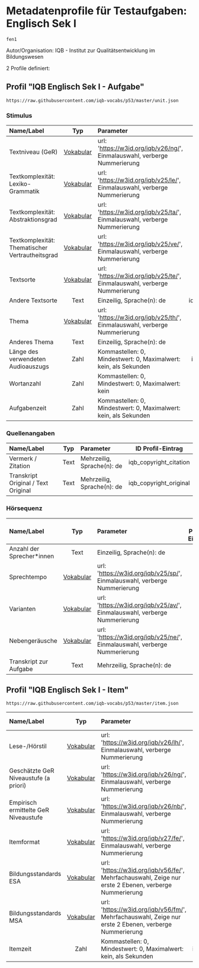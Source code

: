 # Metadatenprofile für Testaufgaben: Englisch Sek I
```
fen1
```

Autor/Organisation: IQB - Institut zur Qualitätsentwicklung im Bildungswesen

2 Profile definiert:

## Profil "IQB Englisch Sek I - Aufgabe"
```
https://raw.githubusercontent.com/iqb-vocabs/p53/master/unit.json
```

### Stimulus

| Name/Label | Typ | Parameter | ID Profil-Eintrag |
| :--- | :---: | :--- | :---: |
| Textniveau (GeR) | [Vokabular](https://w3id.org/iqb/v26/ng/) | url: 'https://w3id.org/iqb/v26/ng/', Einmalauswahl, verberge Nummerierung | e2 |
| Textkomplexität: Lexiko-Grammatik | [Vokabular](https://w3id.org/iqb/v25/le/) | url: 'https://w3id.org/iqb/v25/le/', Einmalauswahl, verberge Nummerierung | e3 |
| Textkomplexität: Abstraktionsgrad | [Vokabular](https://w3id.org/iqb/v25/ta/) | url: 'https://w3id.org/iqb/v25/ta/', Einmalauswahl, verberge Nummerierung | e4 |
| Textkomplexität: Thematischer Vertrautheitsgrad | [Vokabular](https://w3id.org/iqb/v25/ve/) | url: 'https://w3id.org/iqb/v25/ve/', Einmalauswahl, verberge Nummerierung | e5 |
| Textsorte | [Vokabular](https://w3id.org/iqb/v25/te/) | url: 'https://w3id.org/iqb/v25/te/', Einmalauswahl, verberge Nummerierung | e6 |
| Andere Textsorte | Text |Einzeilig, Sprache(n): de | iqb_other_text_type |
| Thema | [Vokabular](https://w3id.org/iqb/v25/th/) | url: 'https://w3id.org/iqb/v25/th/', Einmalauswahl, verberge Nummerierung | e7 |
| Anderes Thema | Text |Einzeilig, Sprache(n): de | iqb_other_topic |
| Länge des verwendeten Audioauszugs | Zahl |Kommastellen: 0, Mindestwert: 0, Maximalwert: kein, als Sekunden | iqb_time_stimulus |
| Wortanzahl | Zahl |Kommastellen: 0, Mindestwert: 0, Maximalwert: kein | iqb_word_count |
| Aufgabenzeit | Zahl |Kommastellen: 0, Mindestwert: 0, Maximalwert: kein, als Sekunden | iqb_time_unit |
### Quellenangaben

| Name/Label | Typ | Parameter | ID Profil-Eintrag |
| :--- | :---: | :--- | :---: |
| Vermerk / Zitation | Text |Mehrzeilig, Sprache(n): de | iqb_copyright_citation |
| Transkript Original / Text Original | Text |Mehrzeilig, Sprache(n): de | iqb_copyright_original |
### Hörsequenz

| Name/Label | Typ | Parameter | ID Profil-Eintrag |
| :--- | :---: | :--- | :---: |
| Anzahl der Sprecher*innen | Text |Einzeilig, Sprache(n): de | k2 |
| Sprechtempo | [Vokabular](https://w3id.org/iqb/v25/sp/) | url: 'https://w3id.org/iqb/v25/sp/', Einmalauswahl, verberge Nummerierung | k3 |
| Varianten | [Vokabular](https://w3id.org/iqb/v25/av/) | url: 'https://w3id.org/iqb/v25/av/', Einmalauswahl, verberge Nummerierung | k4 |
| Nebengeräusche | [Vokabular](https://w3id.org/iqb/v25/ne/) | url: 'https://w3id.org/iqb/v25/ne/', Einmalauswahl, verberge Nummerierung | k5 |
| Transkript zur Aufgabe | Text |Mehrzeilig, Sprache(n): de | k6 |
## Profil "IQB Englisch Sek I - Item"
```
https://raw.githubusercontent.com/iqb-vocabs/p53/master/item.json
```

| Name/Label | Typ | Parameter | ID Profil-Eintrag |
| :--- | :---: | :--- | :---: |
| Lese-/Hörstil | [Vokabular](https://w3id.org/iqb/v26/lh/) | url: 'https://w3id.org/iqb/v26/lh/', Einmalauswahl, verberge Nummerierung | w8 |
| Geschätzte GeR Niveaustufe (a priori) | [Vokabular](https://w3id.org/iqb/v26/ng/) | url: 'https://w3id.org/iqb/v26/ng/', Einmalauswahl, verberge Nummerierung | s8 |
| Empirisch ermittelte GeR Niveaustufe | [Vokabular](https://w3id.org/iqb/v26/nb/) | url: 'https://w3id.org/iqb/v26/nb/', Einmalauswahl, verberge Nummerierung | s9 |
| Itemformat | [Vokabular](https://w3id.org/iqb/v27/fe/) | url: 'https://w3id.org/iqb/v27/fe/', Einmalauswahl, verberge Nummerierung | s3 |
| Bildungsstandards ESA | [Vokabular](https://w3id.org/iqb/v56/fe/) | url: 'https://w3id.org/iqb/v56/fe/', Mehrfachauswahl, Zeige nur erste 2 Ebenen, verberge Nummerierung | s4 |
| Bildungsstandards MSA | [Vokabular](https://w3id.org/iqb/v56/fm/) | url: 'https://w3id.org/iqb/v56/fm/', Mehrfachauswahl, Zeige nur erste 2 Ebenen, verberge Nummerierung | s5 |
| Itemzeit | Zahl |Kommastellen: 0, Mindestwert: 0, Maximalwert: kein, als Sekunden | iqb_time_item |
